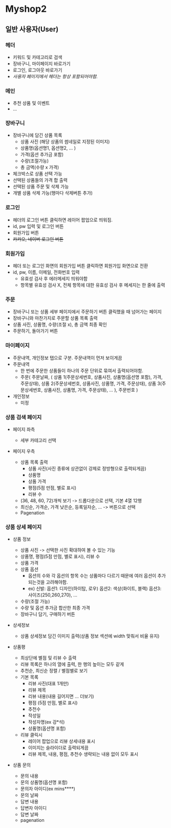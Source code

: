 # Myshop2

## 일반 사용자(User)

### 헤더

 - 키워드 및 카테고리로 검색
 - 장바구니, 마이페이지 바로가기
 - 로그인, 로그아웃 바로가기
 - _사용자 페이지에서 헤더는 항상 포함되어야함._

### 메인

 - 추천 상품 및 이벤트
 - ...

### 장바구니

 - 장바구니에 담긴 상품 목록 
    - 상품 사진 (해당 상품의 썸네일로 지정된 이미지)
    - 상품명(옵션명1, 옵션명2, ... )
    - 가격(옵션 추가금 포함)
    - 수량(조절가능)
    - 총 금액(수량 x 가격)
 - 체크박스로 상품 선택 가능
 - 선택된 상품들의 가격 합 출력
 - 선택된 상품 주문 및 삭제 가능
 - 개별 상품 삭제 가능(행마다 삭제버튼 추가)

### 로그인

 - 헤더의 로그인 버튼 클릭하면 레이어 팝업으로 띄워짐.
 - id, pw 입력 및 로그인 버튼
 - 회원가입 버튼
 - ~~카카오, 네이버 로그인 버튼~~

### 회원가입

 - 헤더 또는 로그인 화면의 회원가입 버튼 클릭하면 회원가입 화면으로 전환
 - id, pw, 이름, 이메일, 전화번호 입력 
    - 유효성 검사 후 에러메세지 띄워야함
    - 항목별 유효성 검사 X, 전체 항목에 대한 유효성 검사 후 메세지는 한 줄에 출력

### 주문

 - 장바구니 또는 상품 세부 페이지에서 주문하기 버튼 클릭했을 때 넘어가는 페이지
 - 장바구니와 마찬가지로 주문할 상품 목록 출력
 - 상품 사진, 상품명, 수량(조절 x), 총 금액 최종 확인
 - 주문하기, 돌아가기 버튼

### 마이페이지

 - 주문내역, 개인정보 탭으로 구분. 주문내역이 먼저 보이게끔
 - 주문내역
    - 한 번에 주문한 상품들이 하나의 주문 단위로 묶여서 출력되어야함.
    - 주문(
        주문날짜,
        (
            상품 1(주문상세번호, 상품사진, 상품명(옵션명 포함), 가격, 주문상태), 
            상품 2(주문상세번호, 상품사진, 상품명, 가격, 주문상태), 
            상품 3(주문상세번호, 상품사진, 상품명, 가격, 주문상태),
        ... ),
        주문번호
        )
 - 개인정보 
    - 미정

### 상품 검색 페이지 

 - 페이지 좌측
    - 세부 카테고리 선택

 - 페이지 우측
     - 상품 목록 출력
        - 상품 사진(사진 종류에 상관없이 강제로 정방형으로 출력되게끔)
        - 상품명
        - 상품 가격
        - 평점(5점 만점, 별로 표시)
        - 리뷰 수
     - (36, 48, 60, 72)개씩 보기 -> 드롭다운으로 선택, 기본 4열 12행
     - 최신순, 가격순, 가격 낮은순, 등록일자순, ... -> 버튼으로 선택
     - Pagenation 

### 상품 상세 페이지 
 - 상품 정보
    - 상품 사진 -> 선택한 사진 확대하여 볼 수 있는 기능
    - 상품명, 평점(5점 만점, 별로 표시), 리뷰 수
    - 상품 가격
    - 상품 옵션 
        - 옵션의 수와 각 옵션의 항목 수는 상품마다 다르기 때문에 여러 옵션이 추가되는것을 고려해야함. 
        - ex) 신발: 옵션1: 디자인(하이탑, 로우) 옵션2: 색상(화이트, 블랙) 옵션3: 사이즈(250,260,270), ...
    - 수량(조절 가능)
    - 수량 및 옵션 추가금 합산한 최종 가격
    - 장바구니 담기, 구매하기 버튼

 - 상세정보
   - 상품 상세정보 담긴 이미지 출력(상품 정보 섹션에 width 맞춰서 비율 유지)
  
 - 상품평
   - 최상단에 별점 및 리뷰 수 출력
   - 리뷰 목록은 하나의 열에 출력, 한 행의 높이는 모두 같게
   - 추천순, 최신순 정렬 / 별점별로 보기
   - 기본 목록
     - 리뷰 사진(대표 1개만)
     - 리뷰 제목
     - 리뷰 내용(내용 길어지면 ... 더보기)
     - 평점 (5점 만점, 별로 표시)
     - 추천수
     - 작성일
     - 작성자명(ex 강*석)
     - 상품명(옵션명 포함)
   - 리뷰 클릭시
     - 레이어 팝업으로 리뷰 상세내용 표시
     - 이미지는 슬라이더로 출력되게끔
     - 리뷰 제목, 내용, 평점, 추천수 생략되는 내용 없이 모두 표시
  
  - 상품 문의
    - 문의 내용
    - 문의 상품명(옵션명 포함)
    - 문의자 아이디(ex mins****)
    - 문의 날짜
    - 답변 내용
    - 답변자 아이디
    - 답변 날짜
    - pagenation

